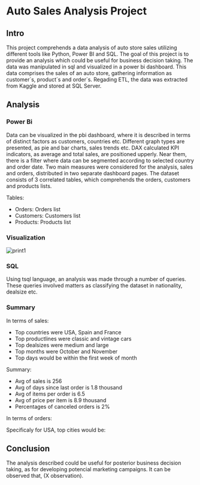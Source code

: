 # Auto Sales Analysis Project


## Intro
This project comprehends a data analysis of auto store sales utilizing different tools like Python, Power BI and SQL. The goal of this project is to provide an analysis which could be useful for business decision taking. The data was manipulated in sql and visualized in a power bi dashboard. This data comprises the sales of an auto store, gathering information as customer´s, product´s and order´s. Regading ETL, the data was extracted from Kaggle and stored at SQL Server. 

## Analysis

### Power Bi 

Data can be visualized in the pbi dashboard, where it is described in terms of distinct factors as customers, countries etc. Different graph types are presented, as pie and bar charts, sales trends etc. DAX calculated KPI indicators, as average and total sales, are positioned upperly. Near them, there is a filter where data can be segmented according to selected country and order date. Two main measures were considered for the analysis, sales and orders, distributed in two separate dashboard pages. The dataset consists of 3 correlated tables, which comprehends the orders, customers and products lists. 


Tables:
- Orders: Orders list
- Customers: Customers list
- Products: Products list

### Visualization

![print1](https://github.com/CarlosLacerda1/Project-Auto-Sales-Analysis/assets/122105130/43726867-fe8f-4c4f-b488-090cfd5f9318)

 
### SQL 
Using tsql language, an analysis was made through a number of 
queries. These queries involved matters as classifying the dataset in nationality, dealsize etc.

### Summary

In terms of sales:

- Top countries were USA, Spain and France 
- Top productlines were classic and vintage cars 
- Top dealsizes were medium and large
- Top months were October and November 
- Top days would be within the first week of month

Summary:

- Avg of sales is 256
- Avg of days since last order is  1.8 thousand
- Avg of items per order is 6.5
- Avg of price per item is 8.9 thousand 
- Percentages of canceled orders is 2%

In terms of orders: 

Specificaly for USA, top cities would be: 

## Conclusion

The analysis described could be useful for posterior business decision taking, as for developing potencial marketing campaigns. It can be observed that, (X observation). 


                                                                                                                   
